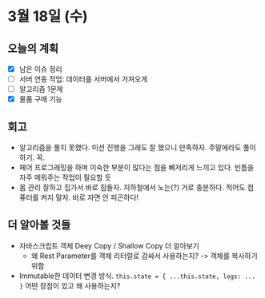 # 3월 18일 (수)

## 오늘의 계획

- [x] 남은 이슈 정리
- [ ] 서버 연동 작업: 데이터를 서버에서 가져오게
- [ ] 알고리즘 1문제
- [x] 물품 구매 기능

## 회고

- 알고리즘을 풀지 못했다. 미션 진행을 그래도 잘 했으니 만족하자. 주말에라도 풀이하기. 꼭.
- 페어 프로그래밍을 하며 미숙한 부분이 많다는 점을 뼈저리게 느끼고 있다. 빈틈을 자주 메워주는 작업이 필요할 듯
- 몸 관리 잘하고 집가서 바로 잠들자. 지하철에서 노는(?) 거로 충분하다. 적어도 컴퓨터를 켜지 말자. 바로 자면 안 피곤하다!

## 더 알아볼 것들

- 자바스크립트 객체 Deey Copy / Shallow Copy 더 알아보기
  - 왜 Rest Parameter를 객체 리터럴로 감싸서 사용하는지? -> 객체를 복사하기 위함
- Immutable한 데이터 변경 방식. `this.state = { ...this.state, logs: ... }`  어떤 장점이 있고 왜 사용하는지?
